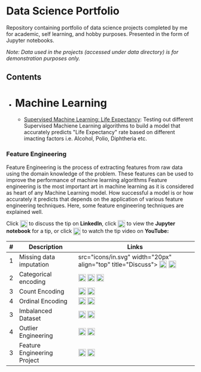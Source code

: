 # Data Science Portfolio
Repository containing portfolio of data science projects completed by me for academic, self learning, and hobby purposes. Presented in the form of Jupyter notebooks.

_Note: Data used in the projects (accessed under data directory) is for demonstration purposes only._

## Contents

- # Machine Learning


	- [Supervised Machine Learning: Life Expectancy](https://github.com/Awais1161/Data-Science-Portfolio/blob/main/Life%20Expectancy/Life%20Expectancy%20Prediction%20%20(Part_1).ipynb): Testing out different Supervised Machiene Learning algorithms to build a model that accurately predicts "Life Expectancy" rate based on different imacting factors i.e. Alcohol, Polio, Diphtheria etc.

### Feature Engineering
Feature Engineering is the process of extracting features from raw data using the domain knowledge of the problem. These features can be used to improve the performance of machine learning algorithms Feature engineering is the most important art in machine learning as it is considered as heart of any Machine Learning model. How successful a model is or how accurately it predicts that depends on the application of various feature engineering techniques. Here, some feature engineering techniques are explained well.


Click <img src="icons/in.svg" width="20px" align="top"> to discuss the tip on **LinkedIn**, click <img src="icons/nb.svg" width="20px" align="top"> to view the **Jupyter notebook** for a tip, or click <img src="icons/yt.svg" width="20px" align="top"> to watch the tip video on **YouTube:**

\# | Description | Links
--- | --- | ---
1 | Missing data imputation |  src="icons/in.svg" width="20px" align="top" title="Discuss"></a> <a href="https://nbviewer.jupyter.org/github/justmarkham/scikit-learn-tips/blob/master/notebooks/01_column_transformer.ipynb"><img src="icons/nb.svg" width="20px" align="top" title="View code"></a> <a href="https://www.youtube.com/watch?v=NGq8wnH5VSo&list=PL5-da3qGB5ID7YYAqireYEew2mWVvgmj6&index=1"><img src="icons/yt.svg" width="20px" align="top" title="Watch video"></a>
2 | Categorical encoding | <a href="https://www.linkedin.com/posts/justmarkham_sklearntips-machinelearning-python-activity-6645666737507352576-J3fh/"><img src="icons/in.svg" width="20px" align="top" title="Discuss"></a> <a href="https://nbviewer.jupyter.org/github/justmarkham/scikit-learn-tips/blob/master/notebooks/02_select_columns.ipynb"><img src="icons/nb.svg" width="20px" align="top" title="View code"></a> <a href="https://www.youtube.com/watch?v=sCt4LVD5hPc&list=PL5-da3qGB5ID7YYAqireYEew2mWVvgmj6&index=2"><img src="icons/yt.svg" width="20px" align="top" title="Watch video"></a>
3 | Count Encoding | <a href="https://www.linkedin.com/posts/justmarkham_sklearntips-machinelearning-python-activity-6646039996639825920-DwUd/"><img src="icons/in.svg" width="20px" align="top" title="Discuss"></a> <a href="https://www.youtube.com/watch?v=g2XsZdwbCCs&list=PL5-da3qGB5ID7YYAqireYEew2mWVvgmj6&index=3"><img src="icons/yt.svg" width="20px" align="top" title="Watch video"></a>
4 | Ordinal Encoding | <a href="https://www.linkedin.com/posts/justmarkham_sklearntips-machinelearning-python-activity-6646039996639825920-DwUd/"><img src="icons/in.svg" width="20px" align="top" title="Discuss"></a> <a href="https://www.youtube.com/watch?v=g2XsZdwbCCs&list=PL5-da3qGB5ID7YYAqireYEew2mWVvgmj6&index=3"><img src="icons/yt.svg" width="20px" align="top" title="Watch video"></a>
3 | Imbalanced Dataset | <a href="https://www.linkedin.com/posts/justmarkham_sklearntips-machinelearning-python-activity-6646039996639825920-DwUd/"><img src="icons/in.svg" width="20px" align="top" title="Discuss"></a> <a href="https://www.youtube.com/watch?v=g2XsZdwbCCs&list=PL5-da3qGB5ID7YYAqireYEew2mWVvgmj6&index=3"><img src="icons/yt.svg" width="20px" align="top" title="Watch video"></a>
4 | Outlier Engineering | <a href="https://www.linkedin.com/posts/justmarkham_sklearntips-machinelearning-python-activity-6646386464672272385-hGk2/"><img src="icons/in.svg" width="20px" align="top" title="Discuss"></a> <a href="https://www.youtube.com/watch?v=6as06vtXNL8&list=PL5-da3qGB5ID7YYAqireYEew2mWVvgmj6&index=4"><img src="icons/yt.svg" width="20px" align="top" title="Watch video"></a>
3 | Feature Engineering Project | <a href="https://www.linkedin.com/posts/justmarkham_sklearntips-machinelearning-python-activity-6646039996639825920-DwUd/"><img src="icons/in.svg" width="20px" align="top" title="Discuss"></a> <a href="https://www.youtube.com/watch?v=g2XsZdwbCCs&list=PL5-da3qGB5ID7YYAqireYEew2mWVvgmj6&index=3"><img src="icons/yt.svg" width="20px" align="top" title="Watch video"></a>
